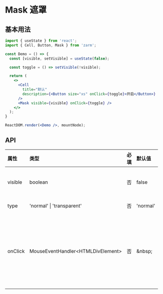 # Mask 遮罩



## 基本用法
```jsx
import { useState } from 'react';
import { Cell, Button, Mask } from 'zarm';

const Demo = () => {
  const [visible, setVisible] = useState(false);

  const toggle = () => setVisible(!visible);

  return (
    <>
      <Cell
        title="默认"
        description={<Button size="xs" onClick={toggle}>开启</Button>}
      />
      <Mask visible={visible} onClick={toggle} />
    </>
  );
}

ReactDOM.render(<Demo />, mountNode);
```



## API

| 属性 | 类型 | 必填 | 默认值 | 说明 |
| :--- | :--- | :--- | :--- | :--- |
| visible | boolean | 否 | false | 是否显示 |
| type | 'normal' \| 'transparent' | 否 | 'normal' | 类型 |
| onClick | MouseEventHandler<HTMLDivElement\> | 否 | \&nbsp; | 点击后触发的回调函数 |
